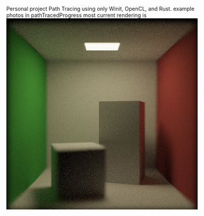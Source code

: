 Personal project Path Tracing using only Winit, OpenCL, and Rust.
example photos in pathTracedProgress 
most current rendering is 
![CornellB71](https://github.com/12465132/ROCL/blob/main/pathTracingProgress%2Ftest3.PNG)
